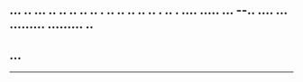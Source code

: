 ... .. ... .. .. .. .. .. . .. .. .. .. .. . .. . .... 
..... ...
--.. ....
... 
.........
.........
.. 
---
... 
-----
-----
